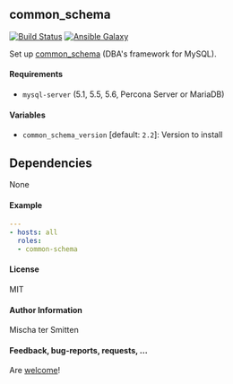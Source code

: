 ## common_schema

[![Build Status](https://travis-ci.org/Oefenweb/ansible-common-schema.svg?branch=master)](https://travis-ci.org/Oefenweb/ansible-common-schema) [![Ansible Galaxy](http://img.shields.io/badge/ansible--galaxy-common--schema-blue.svg)](https://galaxy.ansible.com/list#/roles/1954)

Set up [common_schema](https://code.google.com/p/common-schema/) (DBA's framework for MySQL).

#### Requirements

* `mysql-server` (5.1, 5.5, 5.6, Percona Server or MariaDB)

#### Variables

* `common_schema_version` [default: `2.2`]: Version to install

## Dependencies

None

#### Example

```yaml
---
- hosts: all
  roles:
  - common-schema
```

#### License

MIT

#### Author Information

Mischa ter Smitten

#### Feedback, bug-reports, requests, ...

Are [welcome](https://github.com/Oefenweb/ansible-common-schema/issues)!
